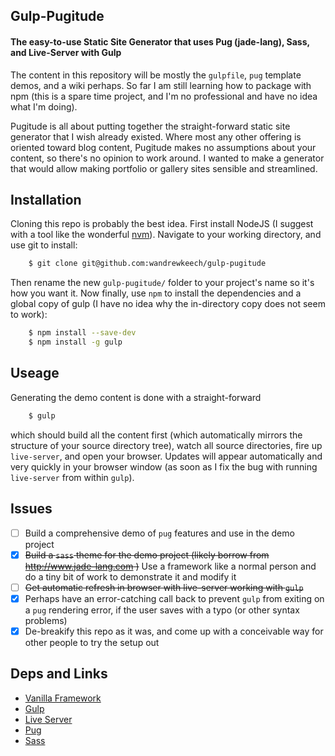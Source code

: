 ## Gulp-Pugitude

#### The easy-to-use Static Site Generator that uses Pug (jade-lang), Sass, and Live-Server with Gulp

The content in this repository will be mostly the `gulpfile`, `pug` template
demos, and a wiki perhaps.  So far I am still learning how to package with npm
(this is a spare time project, and I'm no professional and have no idea what I'm
doing).

Pugitude is all about putting together the straight-forward static site
generator that I wish already existed.  Where most any other offering is
oriented toward blog content, Pugitude makes no assumptions about your content,
so there's no opinion to work around.  I wanted to make a generator that would
allow making portfolio or gallery sites sensible and streamlined.

## Installation
Cloning this repo is probably the best idea. First install NodeJS (I suggest
with a tool like the wonderful [nvm](https://github.com/creationix/nvm)).
Navigate to your working directory, and use git to install:
```bash
    $ git clone git@github.com:wandrewkeech/gulp-pugitude
```
Then rename the new `gulp-pugitude/` folder to your project's name so it's
how you want it. Now finally, use `npm` to install the dependencies and a global
copy of gulp (I have no idea why the in-directory copy does not seem to work):
```bash 
    $ npm install --save-dev 
    $ npm install -g gulp 
```

## Useage
Generating the demo content is done with a straight-forward
```bash
    $ gulp
```
which should build all the content first (which automatically mirrors the
structure of your source directory tree), watch all source directories, fire up
`live-server`, and open your browser. Updates will appear automatically and very
quickly in your browser window (as soon as I fix the bug with running
`live-server` from within `gulp`).

## Issues
 - [ ] Build a comprehensive demo of `pug` features and use in the demo project
 - [x] ~~Build a `sass` theme for the demo project (likely borrow from
   http://www.jade-lang.com )~~ Use a framework like a normal person and
   do a tiny bit of work to demonstrate it and modify it
 - [ ] ~~Get automatic refresh in browser with live-server working with `gulp`~~
 - [x] Perhaps have an error-catching call back to prevent `gulp` from exiting on
   a `pug` rendering error, if the user saves with a typo (or other syntax
   problems)
 - [x] De-breakify this repo as it was, and come up with a conceivable way for
   other people to try the setup out

## Deps and Links
 - [Vanilla Framework](https://docs.vanilla-framework.io)
 - [Gulp](https://www.npmjs.com/package/gulp)
 - [Live Server](https://www.npmjs.com/package/live-server)
 - [Pug](http://www.jade-lang.com)
 - [Sass](http://www.sass-lang.com)
